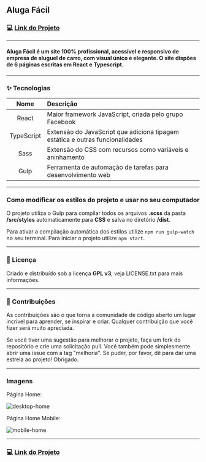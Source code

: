## Aluga Fácil

### :computer: [Link do Projeto](https://aluga-facil.vercel.app/)

---

#### Aluga Fácil é um site 100% profissional, acessível e responsivo de empresa de aluguel de carro, com visual único e elegante. O site dispões de 6 páginas escritas em React e Typescript.

---

### :sparkles: Tecnologias

Nome | Descrição
:---: | :--- |
React | Maior framework JavaScript, criada pelo grupo Facebook
TypeScript | Extensão do JavaScript que adiciona tipagem estática e outras funcionalidades
Sass | Extensão do CSS com recursos como variáveis e aninhamento
Gulp| Ferramenta de automação de tarefas para desenvolvimento web

---

### Como modificar os estilos do projeto e usar no seu computador

O projeto utiliza o Gulp para compilar todos os arquivos __.scss__ da pasta __/src/styles__ automaticamente para __CSS__ e salva no diretório __/dist__.

Para ativar a compilação automática dos estilos utilize ``` npm run gulp-watch ``` no seu terminal.
Para iniciar o projeto utilize ``` npm start ```.

---

### :notebook: Licença

Criado e distribuído sob a licença __GPL v3__, veja LICENSE.txt para mais informações.
  
---

### :handshake: Contribuições

As contribuições são o que torna a comunidade de código aberto um lugar incrível para aprender, se inspirar e criar. Qualquer contribuição que você fizer será muito apreciada.

Se você tiver uma sugestão para melhorar o projeto, faça um fork do repositório e crie uma solicitação pull. Você também pode simplesmente abrir uma issue com a tag "melhoria". Se puder, por favor, dê para dar uma estrela ao projeto! Obrigado.

---  

### Imagens

Página Home:

![desktop-home](https://github.com/tiagocreator/aluga-facil/assets/82607849/629ea3b8-ebc7-478c-8a07-bf48d5b91c15)


Página Home Mobile:

![mobile-home](https://github.com/tiagocreator/aluga-facil/assets/82607849/faa66f14-433f-4778-a930-890c4660dac0)

---

### :computer: [Link do Projeto](https://aluga-facil.vercel.app/)
